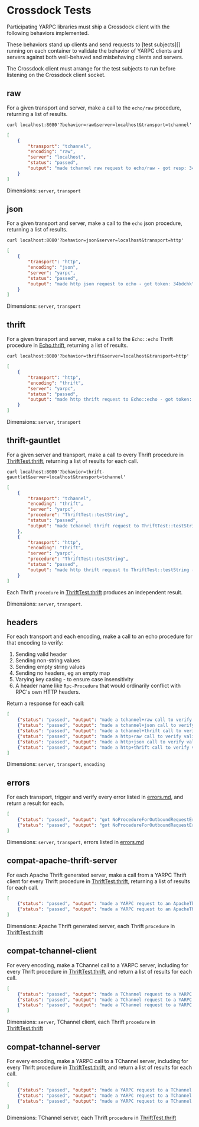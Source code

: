 Crossdock Tests
===============

Participating YARPC libraries must ship a Crossdock client with the following
behaviors implemented.

These behaviors stand up clients and send requests to [test subjects][]
running on each container to validate the behavior of YARPC clients and servers
against both well-behaved and misbehaving clients and servers.

[test subject]: test-subject.md

The Crossdock client must arrange for the test subjects to run before listening
on the Crossdock client socket.

raw
---

For a given transport and server, make a call to the `echo/raw` procedure,
returning a list of results.

```
curl localhost:8080'?behavior=raw&server=localhost&transport=tchannel'
```

```json
[
    {
        "transport": "tchannel",
        "encoding": "raw",
        "server": "localhost",
        "status": "passed",
        "output": "made tchannel raw request to echo/raw - got resp: 34bdchk"
    }
]
```

Dimensions: `server`, `transport`

json
----

For a given transport and server, make a call to the `echo` json procedure,
returning a list of results.

```
curl localhost:8080'?behavior=json&server=localhost&transport=http'
```

```json
[
    {
        "transport": "http",
        "encoding": "json",
        "server": "yarpc",
        "status": "passed",
        "output": "made http json request to echo - got token: 34bdchk"
    }
]
```

Dimensions: `server`, `transport`

thrift
------

For a given transport and server, make a call to the `Echo::echo` Thrift
procedure in [Echo.thrift](Echo.thrift), returning a list of results.

```
curl localhost:8080'?behavior=thrift&server=localhost&transport=http'
```

```json
[
    {
        "transport": "http",
        "encoding": "thrift",
        "server": "yarpc",
        "status": "passed",
        "output": "made http thrift request to Echo::echo - got token: 34bdchk"
    }
]
```

Dimensions: `server`, `transport`

thrift-gauntlet
---------------

For a given server and transport, make a call to every Thrift procedure in
[ThriftTest.thrift](ThriftTest.thrift), returning a list of results for each
call.

```
curl localhost:8080'?behavior=thrift-gauntlet&server=localhost&transport=tchannel'
```

```json
[
    {
        "transport": "tchannel",
        "encoding": "thrift",
        "server": "yarpc",
        "procedure": "ThriftTest::testString",
        "status": "passed",
        "output": "made tchannel thrift request to ThriftTest::testString - got resp: stringyding"
    },
    {
        "transport": "http",
        "encoding": "thrift",
        "server": "yarpc",
        "procedure": "ThriftTest::testString",
        "status": "passed",
        "output": "made http thrift request to ThriftTest::testString - got resp: stringyding"
    }
]
```

Each Thrift `procedure` in [ThriftTest.thrift](ThrifTest.thrift) produces an
independent result.

Dimensions: `server`, `transport`.

headers
-------

For each transport and each encoding, make a call to an echo procedure for that encoding to verify:

1. Sending valid header
2. Sending non-string values
3. Sending empty string values
4. Sending no headers, eg an empty map
5. Varying key casing - to ensure case insensitivity
6. A header name like `Rpc-Procedure` that would ordinarily conflict with RPC's own HTTP headers.

Return a response for each call:

```json
[
    {"status": "passed", "output": "made a tchannel+raw call to verify valid headers, got {'this': 'worked'}"},
    {"status": "passed", "output": "made a tchannel+json call to verify valid headers, got {'this': 'worked'}"},
    {"status": "passed", "output": "made a tchannel+thrift call to verify valid headers, got {'this': 'worked'}"},
    {"status": "passed", "output": "made a http+raw call to verify valid headers, got {'this': 'worked'}"},
    {"status": "passed", "output": "made a http+json call to verify valid headers, got {'this': 'worked'}"},
    {"status": "passed", "output": "made a http+thrift call to verify valid headers, got {'this': 'worked'}"},
]

```

Dimensions: `server`, `transport`, `encoding`

errors
------

For each transport, trigger and verify every error listed in [errors.md](errors.md), and return a result for each.

```json
[
    {"status": "passed", "output": "got NoProcedureForOutboundRequestError while using the http transport"},
    {"status": "passed", "output": "got NoProcedureForOutboundRequestError while using the tchannel transpolrt"},
]
```

Dimensions: `server`, `transport`, errors listed in [errors.md](errors.md)

compat-apache-thrift-server
---------------------------

For each Apache Thrift generated server, make a call from a YARPC Thrift client for every Thrift procedure in [ThriftTest.thrift](ThriftTest.thrift),
returning a list of results for each call.

```json
[
    {"status": "passed", "output": "made a YARPC request to an ApacheThrift+HTTP server's ThriftTest::testString - got resp: hollerback"},
    {"status": "passed", "output": "made a YARPC request to an ApacheThrift+HTTP server's ThriftTest::testI32 - got resp: 100"},
]
```

Dimensions: Apache Thrift generated server, each Thrift `procedure` in [ThriftTest.thrift](ThriftTest.thrift)

compat-tchannel-client
----------------------

For every encoding, make a TChannel call to a YARPC server, including for every Thrift procedure in [ThriftTest.thrift](ThriftTest.thrift), and
return a list of results for each call.

```json
[
    {"status": "passed", "output": "made a TChannel request to a YARPC server's raw echo/raw procedure - got resp: sweet"},
    {"status": "passed", "output": "made a TChannel request to a YARPC server's json echo procedure - got resp: 3455b6d"},
    {"status": "passed", "output": "made a TChannel request to a YARPC server's thrift ThriftTest::testI32 - got resp: 100"},
]
```

Dimensions: `server`, TChannel client, each Thrift `procedure` in [ThriftTest.thrift](ThriftTest.thrift)

compat-tchannel-server
----------------------

For every encoding, make a YARPC call to a TChannel server, including for every Thrift procedure in [ThriftTest.thrift](ThriftTest.thrift), and
return a list of results for each call.

```json
[
    {"status": "passed", "output": "made a YARPC request to a TChannel server's raw echo/raw procedure - got resp: sweet"},
    {"status": "passed", "output": "made a YARPC request to a TChannel server's json echo procedure - got resp: 3455b6d"},
    {"status": "passed", "output": "made a YARPC request to a TChannel server's thrift ThriftTest::testI32 - got resp: 100"},
]
```

Dimensions: TChannel server, each Thrift `procedure` in [ThriftTest.thrift](ThriftTest.thrift)
